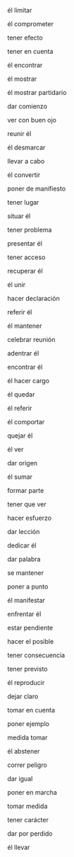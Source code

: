 él limitar

él comprometer

tener efecto

tener en cuenta

él encontrar

él mostrar

él mostrar partidario

dar comienzo

ver con buen ojo

reunir él

él desmarcar

llevar a cabo

él convertir

poner de manifiesto

tener lugar

situar él

tener problema

presentar él

tener acceso

recuperar él

él unir

hacer declaración

referir él

él mantener

celebrar reunión

adentrar él

encontrar él

él hacer cargo

él quedar

él referir

él comportar

quejar él

él ver

dar origen

él sumar

formar parte

tener que ver

hacer esfuerzo

dar lección

dedicar él

dar palabra

se mantener

poner a punto

él manifestar

enfrentar él

estar pendiente

hacer el posible

tener consecuencia

tener previsto

él reproducir

dejar claro

tomar en cuenta

poner ejemplo

medida tomar

él abstener

correr peligro

dar igual

poner en marcha

tomar medida

tener carácter

dar por perdido

él llevar

